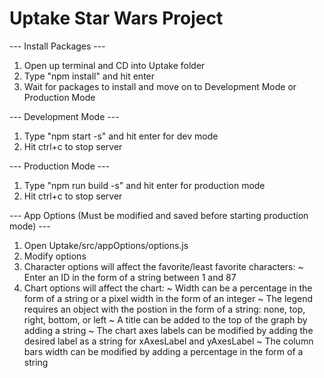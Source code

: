 # Uptake Star Wars Project

--- Install Packages ---
1) Open up terminal and CD into Uptake folder
2) Type "npm install" and hit enter
3) Wait for packages to install and move on to Development Mode or Production Mode

--- Development Mode ---
1) Type "npm start -s" and hit enter for dev mode
2) Hit ctrl+c to stop server

--- Production Mode ---
1) Type "npm run build -s" and hit enter for production mode
2) Hit ctrl+c to stop server

--- App Options (Must be modified and saved before starting production mode) ---
1) Open Uptake/src/appOptions/options.js
2) Modify options
3) Character options will affect the favorite/least favorite characters:
    ~ Enter an ID in the form of a string between 1 and 87
4) Chart options will affect the chart:
    ~ Width can be a percentage in the form of a string or a pixel width in the form of an integer
    ~ The legend requires an object with the postion in the form of a string: none, top, right, bottom, or left
    ~ A title can be added to the top of the graph by adding a string
    ~ The chart axes labels can be modified by adding the desired label as a string for xAxesLabel and yAxesLabel
    ~ The column bars width can be modified by adding a percentage in the form of a string